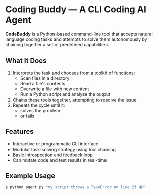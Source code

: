 # Coding Buddy — A CLI Coding AI Agent

**CodeBuddy** is a Python-based command-line tool that accepts natural language coding tasks and attempts to solve them autonomously by chaining together a set of predefined capabilities.

## What It Does

1. Interprets the task and chooses from a toolkit of functions:
   - Scan files in a directory
   - Read a file's contents
   - Overwrite a file with new content
   - Run a Python script and analyze the output
2. Chains these tools together, attempting to resolve the issue.
3. Repeats the cycle until it:
   - solves the problem
   - or fails

## Features

- Interactive or programmatic CLI interface
- Modular task-solving strategy using tool chaining
- Basic introspection and feedback loop
- Can mutate code and test results in real-time

## Example Usage

```bash
$ python agent.py "my script throws a TypeError on line 23 😭"
